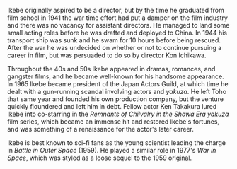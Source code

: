 <!-- Ryo Ikebe -->

Ikebe originally aspired to be a director, but by the time he graduated from film school in 1941 the war time effort had put a damper on the film industry and there was no vacancy for assistant directors. He managed to land some small acting roles before he was drafted and deployed to China. In 1944 his transport ship was sunk and he swam for 10 hours before being rescued. After the war he was undecided on whether or not to continue pursuing a career in film, but was persuaded to do so by director Kon Ichikawa.

Throughout the 40s and 50s Ikebe appeared in dramas, romances, and gangster films, and he became well-known for his handsome appearance. In 1965 Ikebe became president of the Japan Actors Guild, at which time he dealt with a gun-running scandal involving actors and _yakuza_. He left Toho that same year and founded his own production company, but the venture quickly floundered and left him in debt. Fellow actor Ken Takakura lured Ikebe into co-starring in the _Remnants of Chilvalry in the Showa Era_ _yakuza_ film series, which became an immense hit and restored Ikebe's fortunes, and was something of a renaissance for the actor's later career.

Ikebe is best known to sci-fi fans as the young scientist leading the charge in _Battle in Outer Space_ (1959). He played a similar role in 1977's _War in Space_, which was styled as a loose sequel to the 1959 original.